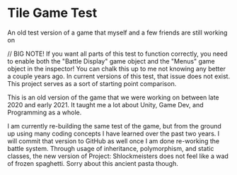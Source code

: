 # Tile Game Test
 An old test version of a game that myself and a few friends are still working on
 
 // BIG NOTE! If you want all parts of this test to function correctly, you need to enable both the "Battle Display" game object and the "Menus" game object in the inspector! You can chalk this up to me not knowing any better a couple years ago. In current versions of this test, that issue does not exist. This project serves as a sort of starting point comparison.

This is an old version of the game that we were working on between late 2020 and early 2021. It taught me a lot about Unity, Game Dev, and Programming as a whole.

I am currently re-building the same test of the game, but from the ground up using many coding concepts I have learned over the past two years. I will commit that version to GitHub as well once I am done re-working the battle system. Through usage of inheritance, polymorphism, and static classes, the new version of Project: Shlockmeisters does not feel like a wad of frozen spaghetti. Sorry about this ancient pasta though.
